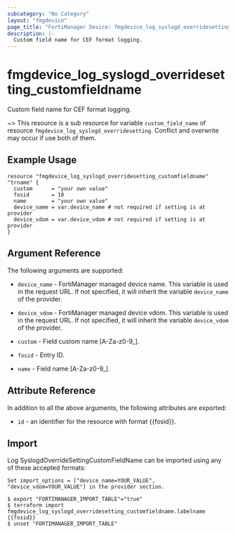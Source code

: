 ```yaml
---
subcategory: "No Category"
layout: "fmgdevice"
page_title: "FortiManager Device: fmgdevice_log_syslogd_overridesetting_customfieldname"
description: |-
  Custom field name for CEF format logging.
---
```


# fmgdevice_log_syslogd_overridesetting_customfieldname
Custom field name for CEF format logging.

~> This resource is a sub resource for variable `custom_field_name` of resource `fmgdevice_log_syslogd_overridesetting`. Conflict and overwrite may occur if use both of them.



## Example Usage

```hcl
resource "fmgdevice_log_syslogd_overridesetting_customfieldname" "trname" {
  custom      = "your own value"
  fosid       = 10
  name        = "your own value"
  device_name = var.device_name # not required if setting is at provider
  device_vdom = var.device_vdom # not required if setting is at provider
}
```

## Argument Reference


The following arguments are supported:

* `device_name` - FortiManager managed device name. This variable is used in the request URL. If not specified, it will inherit the variable `device_name` of the provider.
* `device_vdom` - FortiManager managed device vdom. This variable is used in the request URL. If not specified, it will inherit the variable `device_vdom` of the provider.

* `custom` - Field custom name [A-Za-z0-9_].
* `fosid` - Entry ID.
* `name` - Field name [A-Za-z0-9_].


## Attribute Reference

In addition to all the above arguments, the following attributes are exported:
* `id` - an identifier for the resource with format {{fosid}}.

## Import

Log SyslogdOverrideSettingCustomFieldName can be imported using any of these accepted formats:
```
Set import_options = ["device_name=YOUR_VALUE", "device_vdom=YOUR_VALUE"] in the provider section.

$ export "FORTIMANAGER_IMPORT_TABLE"="true"
$ terraform import fmgdevice_log_syslogd_overridesetting_customfieldname.labelname {{fosid}}
$ unset "FORTIMANAGER_IMPORT_TABLE"
```

